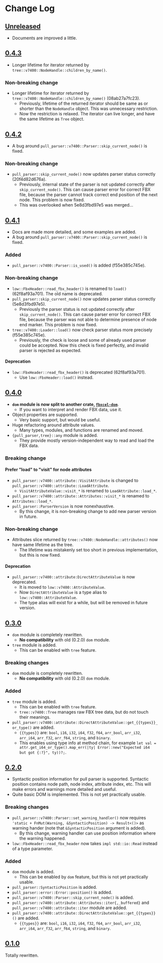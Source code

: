 # Change Log

## [Unreleased]

* Documents are improved a little.

## [0.4.3]

* Longer lifetime for iterator returned by
  `tree::v7400::NodeHandle::children_by_name()`.

### Non-breaking change
* Longer lifetime for iterator returned by
  `tree::v7400::NodeHandle::children_by_name()` (08ab27a7fc23).
    + Previously, lifetime of the returned iterator should be same as or shorter
      than the `NodeHandle` object.
      This was unnecessary restriction.
    + Now the restriction is relaxed. The iterator can live longer, and have
      the same lifetime as `Tree` object.

## [0.4.2]

* A bug around `pull_parser::v7400::Parser::skip_current_node()` is fixed.

### Non-breaking change
* `pull_parser::skip_current_node()` now updates parser status correctly
  (20f4d82d676a).
    + Previously, internal state of the parser is not updated correctly after
      `skip_current_node()`.
      This can cause parser error for correct FBX file, because the parser
      cannot track correct end position of the next node.
      This problem is now fixed.
    + This was overlooked when 5e8d3fbd97e5 was merged...

## [0.4.1]

* Docs are made more detailed, and some examples are added.
* A bug around `pull_parser::v7400::Parser::skip_current_node()` is fixed.

### Added
* `pull_parser::v7400::Parser::is_used()` is added (f55e385c745e).

### Non-breaking change
* `low::FbxHeader::read_fbx_header()` is renamed to `load()` (62f8af93a701).
  The old name is deprecated.
* `pull_parser::skip_current_node()` now updates parser status correctly
  (5e8d3fbd97e5).
    + Previously the parser status is not updated correctly after
      `skip_current_node()`.
      This can cause parser error for correct FBX file, because the parser was
      not able to determine presence of node end marker.
      This problem is now fixed.
* `tree::v7400::Loader::load()` now check parser status more precisely
  (f55e385c745e).
    + Previously, the check is loose and some of already used parser could be
      accepted.
      Now this check is fixed perfectly, and invalid parser is rejected as
      expected.

#### Deprecation
* `low::FbxHeader::read_fbx_header()` is deprecated (62f8af93a701).
    + Use `low::FbxHeader::load()` instead.

## [0.4.0]

* **`dom` module is now split to another crate,
  [`fbxcel-dom`](https://github.com/lo48576/fbxcel-dom)**.
    + If you want to interpret and render FBX data, use it.
* Object properties are supported.
    + Very basic support, but would be useful.
* Huge refactoring around attribute values.
    + Many types, modules, and functions are renamed and moved.
* `{pull_parser,tree}::any` module is added.
    + They provide mostly version-independent way to read and load the FBX data.

### Breaking change
#### Prefer "load" to "visit" for node attributes
* `pull_parser::v7400::attribute::VisitAttribute` is changed to
  `pull_parser::v7400::attribute::LoadAttribute`.
    + `VisitAttributeValue::visit_*` is renamed to `LoadAttribute::load_*`.
* `pull_parser::v7400::attribute::Attributes::visit_*` is renamed to
  `Attributes::load_*`.
* `pull_parser::ParserVersion` is now nonexhaustive.
    + By this change, it is non-breaking change to add new parser version in
      future.

### Non-breaking change
* Attributes slice returned by `tree::v7400::NodeHandle::attributes()` now have
  same lifetime as the tree.
    + The lifetime was mistakenly set too short in previous implementation, but
      this is now fixed.

#### Deprecation
* `pull_parser::v7400::attribute:DirectAttributeValue` is now deprecated.
    + It is moved to `low::v7400::AttributeValue`.
    + Now `DirectAttributeValue` is a type alias to
      `low::v7400::AttributeValue`.
    + The type alias will exist for a while, but will be removed in future
      version.

## [0.3.0]

* `dom` module is completely rewritten.
    + **No compatibility** with old (0.2.0) `dom` module.
* `tree` module is added.
    + This can be enabled with `tree` feature.

### Breaking changes
* `dom` module is completely rewritten.
    + **No compatibility** with old (0.2.0) `dom` module.

### Added
* `tree` module is added.
    + This can be enabled with `tree` feature.
    + `tree::v7400::Tree` manages raw FBX tree data, but do not touch their
      meanings.
* `pull_parser::v7400::attribute::DirectAttributeValue::get_{{types}}_or_type()`
  are added.
    + `{{types}}` are: `bool`, `i16`, `i32`, `i64`, `f32`, `f64`, `arr_bool`,
      `arr_i32`, `arr_i64`, `arr_f32`, `arr_f64`, `string`, and `binary`.
    + This enables using type info at method chain, for example
      `let val = attr.get_i64_or_type().map_err(|ty|
      Error::new("Expected i64 but got {:?}", ty))?;`.

## [0.2.0]

* Syntactic position information for pull parser is supported.
  Syntactic position contains node path, node index, attribute index, etc.
  This will make errors and warnings more detailed and useful.
* Quite basic DOM is implemented.
  This is not yet practically usable.

### Breaking changes
* `pull_parser::v7400::Parser::set_warning_handler()` now requires
  `'static + FnMut(Warning, &SyntacticPosition) -> Result<()>` as warning
  hander (note that `&SyntacticPosition` argument is added).
    + By this change, warning handler can use position information where the
      warning happened.
* `low::FbxHeader::read_fbx_header` now takes `impl std::io::Read` instead of a
  type parameter.

### Added
* `dom` module is added.
    + This can be enabled by `dom` feature, but this is not yet practically
      usable.
* `pull_parser::SyntacticPosition` is added.
* `pull_parser::error::Error::position()` is added.
* `pull_parser::v7400::Parser::skip_current_node()` is added.
* `pull_parser::v7400::attribute::Attributes::iter{,_buffered}` and
  `pull_parser::v7400::attribute::iter` module are added.
* `pull_parser::v7400::attribute::DirectAttributeValue::get_{{types}}()` are
  added.
    + `{{types}}` are: `bool`, `i16`, `i32`, `i64`, `f32`, `f64`, `arr_bool`,
      `arr_i32`, `arr_i64`, `arr_f32`, `arr_f64`, `string`, and `binary`.

## [0.1.0]

Totally rewritten.

[Unreleased]: <https://github.com/lo48576/fbxcel/compare/v0.4.3...develop>
[0.4.3]: <https://github.com/lo48576/fbxcel/releases/tag/v0.4.3>
[0.4.2]: <https://github.com/lo48576/fbxcel/releases/tag/v0.4.2>
[0.4.1]: <https://github.com/lo48576/fbxcel/releases/tag/v0.4.1>
[0.4.0]: <https://github.com/lo48576/fbxcel/releases/tag/v0.4.0>
[0.3.0]: <https://github.com/lo48576/fbxcel/releases/tag/v0.3.0>
[0.2.0]: <https://github.com/lo48576/fbxcel/releases/tag/v0.2.0>
[0.1.0]: <https://github.com/lo48576/fbxcel/releases/tag/v0.1.0>
